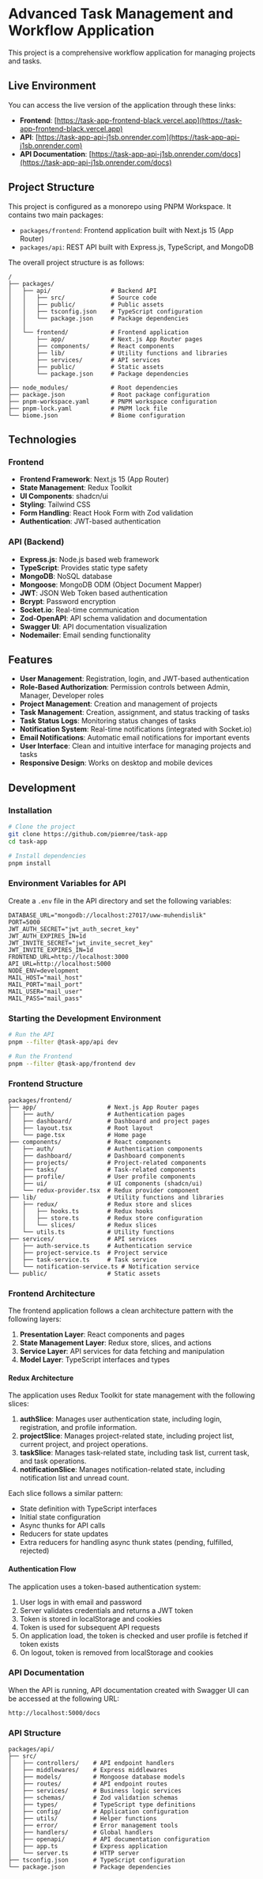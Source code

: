 # Advanced Task Management and Workflow Application

This project is a comprehensive workflow application for managing projects and tasks.

## Live Environment

You can access the live version of the application through these links:

- **Frontend**: [https://task-app-frontend-black.vercel.app](https://task-app-frontend-black.vercel.app)
- **API**: [https://task-app-api-j1sb.onrender.com](https://task-app-api-j1sb.onrender.com)
- **API Documentation**: [https://task-app-api-j1sb.onrender.com/docs](https://task-app-api-j1sb.onrender.com/docs)

## Project Structure

This project is configured as a monorepo using PNPM Workspace. It contains two main packages:

- `packages/frontend`: Frontend application built with Next.js 15 (App Router)
- `packages/api`: REST API built with Express.js, TypeScript, and MongoDB

The overall project structure is as follows:

```
/
├── packages/
│   ├── api/                 # Backend API
│   │   ├── src/             # Source code
│   │   ├── public/          # Public assets
│   │   ├── tsconfig.json    # TypeScript configuration
│   │   └── package.json     # Package dependencies
│   │
│   └── frontend/            # Frontend application
│       ├── app/             # Next.js App Router pages
│       ├── components/      # React components
│       ├── lib/             # Utility functions and libraries
│       ├── services/        # API services
│       ├── public/          # Static assets
│       └── package.json     # Package dependencies
│
├── node_modules/            # Root dependencies
├── package.json             # Root package configuration
├── pnpm-workspace.yaml      # PNPM workspace configuration
├── pnpm-lock.yaml           # PNPM lock file
└── biome.json               # Biome configuration
```

## Technologies

### Frontend

- **Frontend Framework**: Next.js 15 (App Router)
- **State Management**: Redux Toolkit
- **UI Components**: shadcn/ui
- **Styling**: Tailwind CSS
- **Form Handling**: React Hook Form with Zod validation
- **Authentication**: JWT-based authentication

### API (Backend)

- **Express.js**: Node.js based web framework
- **TypeScript**: Provides static type safety
- **MongoDB**: NoSQL database
- **Mongoose**: MongoDB ODM (Object Document Mapper)
- **JWT**: JSON Web Token based authentication
- **Bcrypt**: Password encryption
- **Socket.io**: Real-time communication
- **Zod-OpenAPI**: API schema validation and documentation
- **Swagger UI**: API documentation visualization
- **Nodemailer**: Email sending functionality

## Features

- **User Management**: Registration, login, and JWT-based authentication
- **Role-Based Authorization**: Permission controls between Admin, Manager, Developer roles
- **Project Management**: Creation and management of projects
- **Task Management**: Creation, assignment, and status tracking of tasks
- **Task Status Logs**: Monitoring status changes of tasks
- **Notification System**: Real-time notifications (integrated with Socket.io)
- **Email Notifications**: Automatic email notifications for important events
- **User Interface**: Clean and intuitive interface for managing projects and tasks
- **Responsive Design**: Works on desktop and mobile devices

## Development

### Installation

```bash
# Clone the project
git clone https://github.com/piemree/task-app
cd task-app

# Install dependencies
pnpm install
```

### Environment Variables for API

Create a `.env` file in the API directory and set the following variables:

```
DATABASE_URL="mongodb://localhost:27017/uww-muhendislik"
PORT=5000
JWT_AUTH_SECRET="jwt_auth_secret_key"
JWT_AUTH_EXPIRES_IN=1d
JWT_INVITE_SECRET="jwt_invite_secret_key"
JWT_INVITE_EXPIRES_IN=1d
FRONTEND_URL=http://localhost:3000
API_URL=http://localhost:5000
NODE_ENV=development
MAIL_HOST="mail_host"
MAIL_PORT="mail_port"
MAIL_USER="mail_user"
MAIL_PASS="mail_pass"
```

### Starting the Development Environment

```bash
# Run the API
pnpm --filter @task-app/api dev

# Run the Frontend
pnpm --filter @task-app/frontend dev
```

### Frontend Structure

```
packages/frontend/
├── app/                    # Next.js App Router pages
│   ├── auth/               # Authentication pages
│   ├── dashboard/          # Dashboard and project pages
│   ├── layout.tsx          # Root layout
│   └── page.tsx            # Home page
├── components/             # React components
│   ├── auth/               # Authentication components
│   ├── dashboard/          # Dashboard components
│   ├── projects/           # Project-related components
│   ├── tasks/              # Task-related components
│   ├── profile/            # User profile components
│   ├── ui/                 # UI components (shadcn/ui)
│   └── redux-provider.tsx  # Redux provider component
├── lib/                    # Utility functions and libraries
│   ├── redux/              # Redux store and slices
│   │   ├── hooks.ts        # Redux hooks
│   │   ├── store.ts        # Redux store configuration
│   │   └── slices/         # Redux slices
│   └── utils.ts            # Utility functions
├── services/               # API services
│   ├── auth-service.ts     # Authentication service
│   ├── project-service.ts  # Project service
│   ├── task-service.ts     # Task service
│   └── notification-service.ts # Notification service
└── public/                 # Static assets
```

### Frontend Architecture

The frontend application follows a clean architecture pattern with the following layers:

1. **Presentation Layer**: React components and pages
2. **State Management Layer**: Redux store, slices, and actions
3. **Service Layer**: API services for data fetching and manipulation
4. **Model Layer**: TypeScript interfaces and types

#### Redux Architecture

The application uses Redux Toolkit for state management with the following slices:

1. **authSlice**: Manages user authentication state, including login, registration, and profile information.
2. **projectSlice**: Manages project-related state, including project list, current project, and project operations.
3. **taskSlice**: Manages task-related state, including task list, current task, and task operations.
4. **notificationSlice**: Manages notification-related state, including notification list and unread count.

Each slice follows a similar pattern:
- State definition with TypeScript interfaces
- Initial state configuration
- Async thunks for API calls
- Reducers for state updates
- Extra reducers for handling async thunk states (pending, fulfilled, rejected)

#### Authentication Flow

The application uses a token-based authentication system:

1. User logs in with email and password
2. Server validates credentials and returns a JWT token
3. Token is stored in localStorage and cookies
4. Token is used for subsequent API requests
5. On application load, the token is checked and user profile is fetched if token exists
6. On logout, token is removed from localStorage and cookies

### API Documentation

When the API is running, API documentation created with Swagger UI can be accessed at the following URL:

```
http://localhost:5000/docs
```

### API Structure

```
packages/api/
├── src/
│   ├── controllers/    # API endpoint handlers
│   ├── middlewares/    # Express middlewares
│   ├── models/         # Mongoose database models
│   ├── routes/         # API endpoint routes
│   ├── services/       # Business logic services
│   ├── schemas/        # Zod validation schemas
│   ├── types/          # TypeScript type definitions
│   ├── config/         # Application configuration
│   ├── utils/          # Helper functions
│   ├── error/          # Error management tools
│   ├── handlers/       # Global handlers
│   ├── openapi/        # API documentation configuration
│   ├── app.ts          # Express application
│   └── server.ts       # HTTP server
├── tsconfig.json       # TypeScript configuration
└── package.json        # Package dependencies
```

